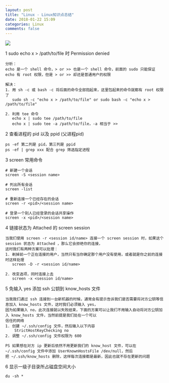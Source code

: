 ```yaml
---
layout: post
title: "Linux - Linux知识点总结"
date: 2018-01-22 15:09
categories: Linux
comments: false
---
```


![](http://f.hiphotos.baidu.com/image/pic/item/503d269759ee3d6db032f61b48166d224e4ade6e.jpg)

1 sudo echo x > /path/to/file 时 Permission denied
```
分析：
echo 是一个 shell 命令，> or >> 也是一个 shell 命令，前面的 sudo 只能保证 echo 有 root 权限，但是 > or >> 却还是普通用户的权限

解决：
1. 用 sh -c 或 bash -c 将后面的命令全部抱起来，这里包起来的命令就都有 root 权限了
   sudo sh -c "echo x > /path/to/file" or sudo bash -c "echo x > /path/to/file"
   
2. 利用 tee 命令
   echo x | sudo tee /path/to/file
   echo x | sudo tee -a /path/to/file，-a 相当于 >>
```

2 查看进程的 pid 以及 ppid (父进程pid)
```
ps -ef 第二列是 pid，第三列是 ppid
ps -ef | grep xxx 配合 grep 筛选指定进程
```

3 screen 常用命令
```
# 新建一个会话
screen -S <session name>

# 列出所有会话
screen -list

# 重新连接一个已经存在的会话
screen -r <pid>/<session name>

# 登录一个别人已经登录的会话共享操作
screen -x <pid>/<session name>
```

4 链接状态为 Attached 的 screen session
```
当我们使用 screen -r <session id/name> 连接一个 screen session 时，如果这个 session 状态为 Attached ，那么它会拒绝你的连接，
这时我们有两种方案可以处理：
1. 剃掉前一个正在连接的用户，当然只有当你确定那个用户没有使用，或者就是你之前的连接时这样处理
   screen -D -r <session id/name>
   
2. 改变选项，同时连接上去
   screen -x <session id/name>
```

5 免输入 yes 添加 ssh 公钥到 know_hosts 文件
```
当我我们通过 ssh 连接到一台新机器的时候，通常会有提示告诉我们是否需要将对方公钥等信息加入 know_hosts 文件，这时我们必须输入 yes，
因为如果输入 no，此次连接就以失败结束，下面的方案可以让我们不用输入自动将对方公钥加入 know_hosts 文件，当然前提是我们处在一个可以
信任的网络
1. 创建 ~/.ssh/config 文件，然后输入以下内容
    StrictHostKeyChecking no
2. 调整 ~/.ssh/config 文件权限为 600

PS 如果想在对方 ip 更新后依然不用更新我们的 know_host 文件，可以在 ~/.ssh/config 文件中添加 UserKnownHostsFile /dev/null，然后
把 ~/.ssh/know_hosts 删除，这样每次连接都是最新，因此也就不存在更新的问题
```

6 显示一级子目录所占磁盘空间大小
```
du -sh *
```
